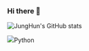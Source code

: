 ### Hi there 👋

<!--
**chaesc1/chaesc1** is a ✨ _special_ ✨ repository because its `README.md` (this file) appears on your GitHub profile.

Here are some ideas to get you started:

- 🔭 I’m currently working on ...
- 🌱 I’m currently learning ...
- 👯 I’m looking to collaborate on ...
- 🤔 I’m looking for help with ...
- 💬 Ask me about ...
- 📫 How to reach me: ...
- 😄 Pronouns: ...
- ⚡ Fun fact: ...
-->
![JungHun's GitHub stats](https://github-readme-stats.vercel.app/api?username=chaesc1&show_icons=true&theme=radical)

<img src="https://img.shields.io/badge/Python-133112?style=flat-square&logo=simpleicons에서_아이콘이름&logoColor=white"/>Python</a> 
